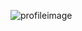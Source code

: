 ![profileimage](https://camo.githubusercontent.com/d8f7abcee9fdb2cded758cbff3b0b3036d4a4641bf58f0cb221aa3d4c1b17d93/68747470733a2f2f6f63746f6465782e6769746875622e636f6d2f696d616765732f79616b746f6361742e706e67)
